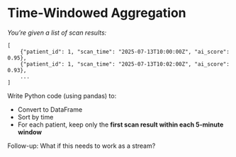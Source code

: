 # Time-Windowed Aggregation

<i>You’re given a list of scan results:</i>

```
[
    {"patient_id": 1, "scan_time": "2025-07-13T10:00:00Z", "ai_score": 0.95},
    {"patient_id": 1, "scan_time": "2025-07-13T10:02:00Z", "ai_score": 0.93},
    ...
]
```

Write Python code (using pandas) to:</br>
* Convert to DataFrame
* Sort by time
* For each patient, keep only the <b>first scan result within each 5-minute window</b>

Follow-up: What if this needs to work as a stream?